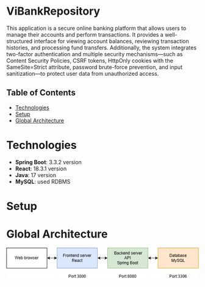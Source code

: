 # ViBankRepository
This application is a secure online banking platform that allows users to manage their accounts and perform transactions. It provides a well-structured interface for viewing account balances, reviewing transaction histories, and processing fund transfers. Additionally, the system integrates two-factor authentication and multiple security mechanisms—such as Content Security Policies, CSRF tokens, HttpOnly cookies with the SameSite=Strict attribute, password brute-force prevention, and input sanitization—to protect user data from unauthorized access.

## Table of Contents
- [Technologies](#Technologies)
- [Setup](#Setup)
- [Global Architecture](#Global-Architecture)

# Technologies
- **Spring Boot**: 3.3.2 version
- **React**: 18.3.1 version
- **Java**: 17 version
- **MySQL**: used RDBMS

# Setup

# Global Architecture
![Architecture Diagram](architecture.png)
